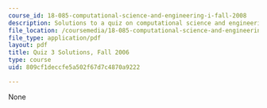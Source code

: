```yaml
---
course_id: 18-085-computational-science-and-engineering-i-fall-2008
description: Solutions to a quiz on computational science and engineering.
file_location: /coursemedia/18-085-computational-science-and-engineering-i-fall-2008/809cf1deccfe5a502f67d7c4870a9222_q3_sol_18085_f06.pdf
file_type: application/pdf
layout: pdf
title: Quiz 3 Solutions, Fall 2006
type: course
uid: 809cf1deccfe5a502f67d7c4870a9222

---
```

None